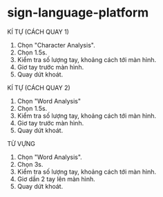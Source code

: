 ﻿# sign-language-platform
KÍ TỰ (CÁCH QUAY 1)
1) Chọn "Character Analysis".
2) Chọn 1.5s.
3) Kiểm tra số lượng tay, khoảng cách tới màn hình.
4) Giơ tay trước màn hình.
5) Quay dứt khoát.

KÍ TỰ (CÁCH QUAY 2)
1) Chọn "Word Analysis"
2) Chọn 1.5s.
3) Kiểm tra số lượng tay, khoảng cách tới màn hình.
4) Giơ tay trước màn hình.
5) Quay dứt khoát.

TỪ VỰNG
1) Chọn "Word Analysis".
2) Chọn 3s.
3) Kiểm tra số lượng tay, khoảng cách tới màn hình.
4) Giơ dần 2 tay lên màn hình.
5) Quay dứt khoát.
